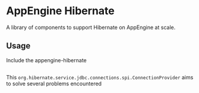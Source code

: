 # AppEngine Hibernate

A library of components to support Hibernate on AppEngine at scale.

## Usage

Include the appengine-hibernate 


## 

This `org.hibernate.service.jdbc.connections.spi.ConnectionProvider` aims to solve several problems 
encountered 